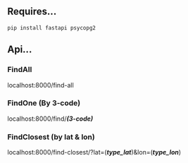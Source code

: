 ## Requires...
```
pip install fastapi psycopg2
```

## Api...
### FindAll
localhost:8000/find-all

### FindOne (By 3-code)
localhost:8000/find/***(3-code)***

### FindClosest (by lat & lon)
localhost:8000/find-closest/?lat=(***type_lat***)&lon=(***type_lon***)